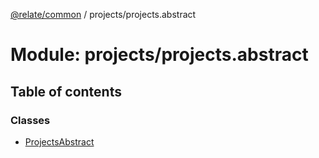 [@relate/common](../README.md) / projects/projects.abstract

# Module: projects/projects.abstract

## Table of contents

### Classes

- [ProjectsAbstract](../classes/projects_projects_abstract.ProjectsAbstract.md)
